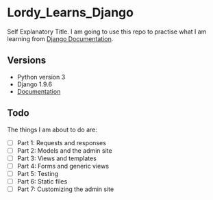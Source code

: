 # Lordy_Learns_Django
Self Explanatory Title. I am going to use this repo to practise what I am learning from [Django Documentation](https://docs.djangoproject.com/en/1.9/).

## Versions

- Python version 3
- Django 1.9.6
- [Documentation](https://docs.djangoproject.com/en/1.9/)

## Todo
The things I am about to do are:

- [ ] Part 1: Requests and responses
- [ ] Part 2: Models and the admin site
- [ ] Part 3: Views and templates
- [ ] Part 4: Forms and generic views
- [ ] Part 5: Testing
- [ ] Part 6: Static files
- [ ] Part 7: Customizing the admin site
